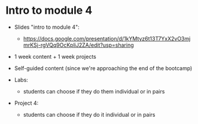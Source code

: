 
# Intro to module 4


- Slides "intro to module 4": 
  - https://docs.google.com/presentation/d/1kYMtyz6t13T7YxX2vO3mjmrKSj-rgVQq9OcKpliJ2ZA/edit?usp=sharing


- 1 week content + 1 week projects

- Self-guided content (since we're approaching the end of the bootcamp)

- Labs: 
  - students can choose if they do them individual or in pairs

- Project 4: 
  - students can choose if they do it individual or in pairs


  <!-- 
  
  Notes:
  - feedback on contents/labs appreciated
  
  -->



